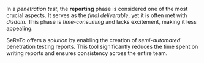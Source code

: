 <!-- ![SeReTo logo](assets/sereto_logo.svg){ width="300" } -->
<!-- https://squidfunk.github.io/mkdocs-material/reference/images/?h=image#light-and-dark-mode -->


In a *penetration test*, the **reporting** phase is considered one of the most crucial aspects. It serves as the *final deliverable*, yet it is often met with *disdain*. This phase is *time-consuming* and lacks excitement, making it less appealing.

SeReTo offers a *solution* by enabling the creation of *semi-automated* penetration testing reports. This tool significantly reduces the time spent on writing reports and ensures consistency across the entire team.
